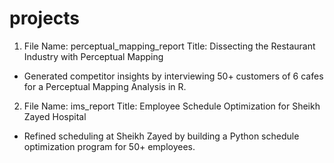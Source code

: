 # projects
1. File Name: perceptual_mapping_report
Title: Dissecting the Restaurant Industry with Perceptual Mapping
- Generated competitor insights by interviewing 50+ customers of 6 cafes for a Perceptual Mapping Analysis in R.
2. File Name: ims_report
Title: Employee Schedule Optimization for Sheikh Zayed Hospital
- Refined scheduling at Sheikh Zayed by building a Python schedule optimization program for 50+ employees.

